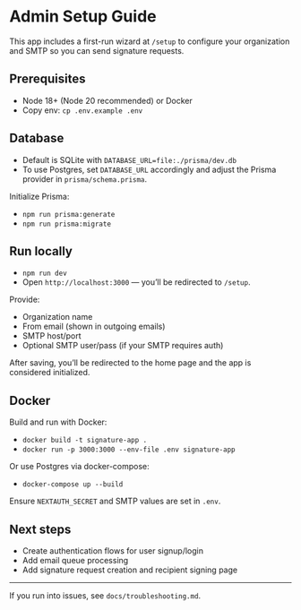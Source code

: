# Admin Setup Guide

This app includes a first-run wizard at `/setup` to configure your organization and SMTP so you can send signature requests.

## Prerequisites
- Node 18+ (Node 20 recommended) or Docker
- Copy env: `cp .env.example .env`

## Database
- Default is SQLite with `DATABASE_URL=file:./prisma/dev.db`
- To use Postgres, set `DATABASE_URL` accordingly and adjust the Prisma provider in `prisma/schema.prisma`.

Initialize Prisma:
- `npm run prisma:generate`
- `npm run prisma:migrate`

## Run locally
- `npm run dev`
- Open `http://localhost:3000` — you’ll be redirected to `/setup`.

Provide:
- Organization name
- From email (shown in outgoing emails)
- SMTP host/port
- Optional SMTP user/pass (if your SMTP requires auth)

After saving, you’ll be redirected to the home page and the app is considered initialized.

## Docker
Build and run with Docker:
- `docker build -t signature-app .`
- `docker run -p 3000:3000 --env-file .env signature-app`

Or use Postgres via docker-compose:
- `docker-compose up --build`

Ensure `NEXTAUTH_SECRET` and SMTP values are set in `.env`.

## Next steps
- Create authentication flows for user signup/login
- Add email queue processing
- Add signature request creation and recipient signing page

---
If you run into issues, see `docs/troubleshooting.md`.
